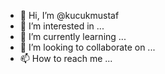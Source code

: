 - 👋 Hi, I’m @kucukmustaf
- 👀 I’m interested in ...
- 🌱 I’m currently learning ...
- 💞️ I’m looking to collaborate on ...
- 📫 How to reach me ...

<!---
kucukmustaf/kucukmustaf is a ✨ special ✨ repository because its `README.md` (this file) appears on your GitHub profile.
You can click the Preview link to take a look at your changes.
--->
